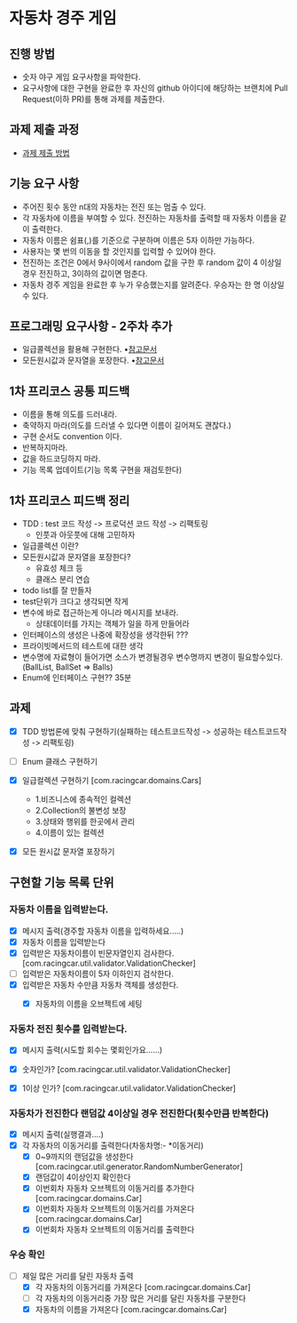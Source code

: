 # 자동차 경주 게임
## 진행 방법
* 숫자 야구 게임 요구사항을 파악한다.
* 요구사항에 대한 구현을 완료한 후 자신의 github 아이디에 해당하는 브랜치에 Pull Request(이하 PR)를 통해 과제를 제출한다.

## 과제 제출 과정
* [과제 제출 방법](https://github.com/next-step/nextstep-docs/tree/master/precourse)

## 기능 요구 사항
* 주어진 횟수 동안 n대의 자동차는 전진 또는 멈출 수 있다.
* 각 자동차에 이름을 부여할 수 있다. 전진하는 자동차를 출력할 때 자동차 이름을 같이 출력한다.
* 자동차 이름은 쉼표(,)를 기준으로 구분하며 이름은 5자 이하만 가능하다.
* 사용자는 몇 번의 이동을 할 것인지를 입력할 수 있어야 한다.
* 전진하는 조건은 0에서 9사이에서 random 값을 구한 후 random 값이 4 이상일 경우 전진하고, 3이하의 값이면 멈춘다.
* 자동차 경주 게임을 완료한 후 누가 우승했는지를 알려준다. 우승자는 한 명 이상일 수 있다.

## 프로그래밍 요구사항 - 2주차 추가
* 일급콜렉션을 활용해 구현한다.
•[참고문서](https://developerfarm.wordpress.com/2012/02/01/object_calisthenics_/)
* 모든원시값과 문자열을 포장한다.
•[참고문서](https://developerfarm.wordpress.com/2012/01/27/object_calisthenics_4)

## 1차 프리코스 공통 피드백
* 이름을 통해 의도를 드러내라.
* 축약하지 마라(의도를 드러낼 수 있다면 이름이 길어져도 괜찮다.)
* 구현 순서도 convention 이다.
* 반복하지마라.
* 값을 하드코딩하지 마라.
* 기능 목록 업데이트(기능 목록 구현을 재검토한다)

## 1차 프리코스 피드백 정리
* TDD : test 코드 작성 -> 프로덕션 코드 작성 -> 리팩토링
  * 인풋과 아웃풋에 대해 고민하자
* 일급콜렉션 이란?
* 모든원시값과 문자열을 포장한다?
  * 유효성 체크 등
  * 클래스 분리 연습
* todo list를 잘 만들자
* test단위가 크다고 생각되면 작게
* 변수에 바로 접근하는게 아니라 메시지를 보내라.
  * 상태데이터를 가지는 객체가 일을 하게 만들어라
* 인터페이스의 생성은 나중에 확장성을 생각한뒤 ???
* 프라이빗메서드의 테스트에 대한 생각
* 변수명에 자료형이 들어가면 소스가 변경될경우 변수명까지 변경이 필요할수있다. (BallList, BallSet => Balls)
* Enum에 인터페이스 구현?? 35분

## 과제
* [x] TDD 방법론에 맞춰 구현하기(실패하는 테스트코드작성 -> 성공하는 테스트코드작성 -> 리팩토링) 
* [ ] Enum 클래스 구현하기
* [x] 일급컬렉션 구현하기 [com.racingcar.domains.Cars]
  * 1.비즈니스에 종속적인 컬렉션
  * 2.Collection의 불변성 보장
  * 3.상태와 행위를 한곳에서 관리
  * 4.이름이 있는 컬렉션
* [x] 모든 원시값 문자열 포장하기


## 구현할 기능 목록 단위
### 자동차 이름을 입력받는다.
- [x] 메시지 출력(경주할 자동차 이름을 입력하세요.....)
- [x] 자동차 이름을 입력받는다
- [x] 입력받은 자동차이름이 빈문자열인지 검사한다. [com.racingcar.util.validator.ValidationChecker]
- [ ] 입력받은 자동차이름이 5자 이하인지 검삭한다.
- [x] 입력받은 자동차 수만큼 자동차 객체를 생성한다.
  + [x] 자동차의 이름을 오브젝트에 세팅

      
### 자동차 전진 횟수를 입력받는다.
- [x] 메시지 출력(시도할 회수는 몇회인가요......)
- [x] 숫자인가? [com.racingcar.util.validator.ValidationChecker]
- [x] 1이상 인가? [com.racingcar.util.validator.ValidationChecker]

  
### 자동차가 전진한다 랜덤값 4이상일 경우 전진한다(횟수만큼 반복한다)
- [x] 메시지 출력(실행결과....)
- [x] 각 자동차의 이동거리를 출력한다(차동차명:- *이동거리)
  - [x] 0~9까지의 랜덤값을 생성한다 [com.racingcar.util.generator.RandomNumberGenerator]
  - [x] 랜덤값이 4이상인지 확인한다
  - [x] 이번회차 자동차 오브젝트의 이동거리를 추가한다 [com.racingcar.domains.Car]
  - [x] 이번회차 자동차 오브젝트의 이동거리를 가져온다 [com.racingcar.domains.Car]
  - [x] 이번회차 자동차 오브젝트의 이동거리를 출력한다 

### 우승 확인
- [ ] 제일 많은 거리를 달린 자동차 출력
  - [x] 각 자동차의 이동거리를 가져온다 [com.racingcar.domains.Car]
  - [ ] 각 자동차의 이동거리중 가장 많은 거리를 달린 자동차를 구분한다
  - [x] 자동차의 이름을 가져온다  [com.racingcar.domains.Car]
